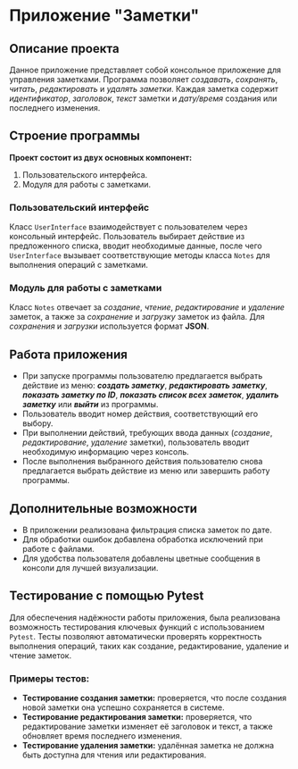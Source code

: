 # Приложение "Заметки"

## Описание проекта

Данное приложение представляет собой консольное приложение для управления заметками. Программа позволяет *создавать*,
*сохранять*, *читать*, *редактировать* и *удалять заметки*. Каждая заметка содержит *идентификатор*, *заголовок*,
*текст* заметки и
*дату/время* создания или последнего изменения.

## Строение программы

**Проект состоит из двух основных компонент:**

1. Пользовательского интерфейса.
2. Модуля для работы с заметками.

### Пользовательский интерфейс

Класс `UserInterface` взаимодействует с пользователем через консольный интерфейс. Пользователь выбирает действие из
предложенного списка, вводит необходимые данные, после чего `UserInterface` вызывает соответствующие методы
класса `Notes`
для выполнения операций с заметками.

### Модуль для работы с заметками

Класс `Notes` отвечает за *создание*, *чтение*, *редактирование* и *удаление* заметок, а также за *сохранение* и
*загрузку* заметок из
файла. Для *сохранения* и *загрузки* используется формат **JSON**.

## Работа приложения

* При запуске программы пользователю предлагается выбрать действие из меню: _**создать заметку**_,
  _**редактировать заметку**_,
  _**показать заметку по ID**_, _**показать список всех заметок**_, _**удалить заметку**_ или _**выйти**_ из программы.
* Пользователь вводит номер действия, соответствующий его выбору.
* При выполнении действий, требующих ввода данных (*создание*, *редактирование*, *удаление* заметки), пользователь
  вводит
  необходимую информацию через консоль.
* После выполнения выбранного действия пользователю снова предлагается выбрать действие из меню или завершить работу
  программы.

## Дополнительные возможности

* В приложении реализована фильтрация списка заметок по дате.
* Для обработки ошибок добавлена обработка исключений при работе с файлами.
* Для удобства пользователя добавлены цветные сообщения в консоли для лучшей визуализации.

## Тестирование с помощью Pytest

Для обеспечения надёжности работы приложения, была реализована возможность тестирования ключевых функций с
использованием `Pytest`. Тесты позволяют автоматически проверять корректность выполнения операций, таких как создание,
редактирование, удаление и чтение заметок.

### Примеры тестов:

* **Тестирование создания заметки:** проверяется, что после создания новой заметки она успешно сохраняется в системе.
* **Тестирование редактирования заметки:** проверяется, что редактирование заметки изменяет её заголовок и текст, а также
  обновляет время последнего изменения.
* **Тестирование удаления заметки:** удалённая заметка не должна быть доступна для чтения или редактирования.